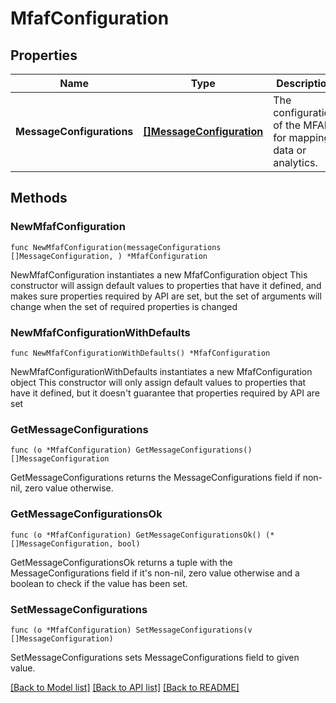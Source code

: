# MfafConfiguration

## Properties

Name | Type | Description | Notes
------------ | ------------- | ------------- | -------------
**MessageConfigurations** | [**[]MessageConfiguration**](MessageConfiguration.md) | The configuration of the MFAF for mapping data or analytics. | 

## Methods

### NewMfafConfiguration

`func NewMfafConfiguration(messageConfigurations []MessageConfiguration, ) *MfafConfiguration`

NewMfafConfiguration instantiates a new MfafConfiguration object
This constructor will assign default values to properties that have it defined,
and makes sure properties required by API are set, but the set of arguments
will change when the set of required properties is changed

### NewMfafConfigurationWithDefaults

`func NewMfafConfigurationWithDefaults() *MfafConfiguration`

NewMfafConfigurationWithDefaults instantiates a new MfafConfiguration object
This constructor will only assign default values to properties that have it defined,
but it doesn't guarantee that properties required by API are set

### GetMessageConfigurations

`func (o *MfafConfiguration) GetMessageConfigurations() []MessageConfiguration`

GetMessageConfigurations returns the MessageConfigurations field if non-nil, zero value otherwise.

### GetMessageConfigurationsOk

`func (o *MfafConfiguration) GetMessageConfigurationsOk() (*[]MessageConfiguration, bool)`

GetMessageConfigurationsOk returns a tuple with the MessageConfigurations field if it's non-nil, zero value otherwise
and a boolean to check if the value has been set.

### SetMessageConfigurations

`func (o *MfafConfiguration) SetMessageConfigurations(v []MessageConfiguration)`

SetMessageConfigurations sets MessageConfigurations field to given value.



[[Back to Model list]](../README.md#documentation-for-models) [[Back to API list]](../README.md#documentation-for-api-endpoints) [[Back to README]](../README.md)


